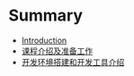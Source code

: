 # Summary

* [Introduction](README.md)
* [课程介绍及准备工作](chapter1.md)
* [开发环境搭建和开发工具介绍](kai-fa-huan-jing-da-jian-he-kai-fa-gong-ju-jie-shao.md)


